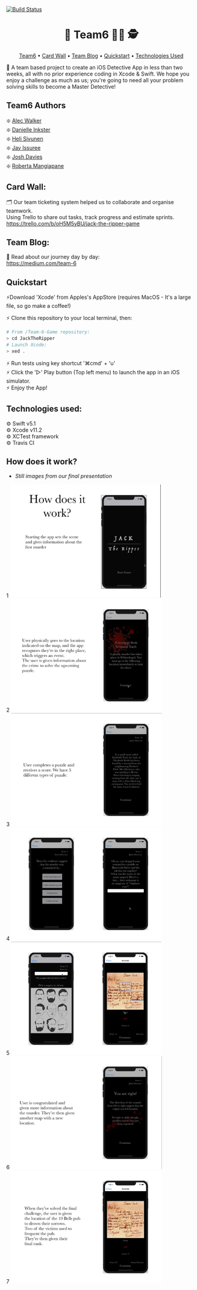 [![Build Status](https://travis-ci.com/robertamangiapane/Team-6-Game.svg?branch=master)](https://travis-ci.com/robertamangiapane/Team-6-Game)
<h1 align="center">🔎 Team6 🕵️‍♀️ 🕵</h1>  

<p align="center">
  <a href="#Team6-Authors">Team6</a> •
  <a href="#card-wall">Card Wall</a> •
  <a href="#team-blog">Team Blog</a> •
  <a href="#quickstart">Quickstart</a> •
  <a href="#technologies-used">Technologies Used</a>
</p>

📝 A team based project to create an iOS Detective App in less than two weeks, all with no prior experience coding in Xcode & Swift. We hope you enjoy a challenge as much as us; you're going to need all your problem solving skills to become a Master Detective!

## Team6 Authors
❇️ [Alec Walker](https://github.com/AlecDWalker)  
❇️ [Danielle Inkster](https://github.com/DanielleInkster)  
❇️ [Heli Sivunen](https://github.com/PacificRebel)  
❇️ [Jay Issuree](https://github.com/JayIssuree)  
❇️ [Josh Davies](https://github.com/JoshDavies)    
❇️ [Roberta Mangiapane](https://github.com/robertamangiapane)


## Card Wall:
🗂 Our team ticketing system helped us to collaborate and organise teamwork.  
Using Trello to share out tasks, track progress and estimate sprints.  
https://trello.com/b/oH5M5yBU/jack-the-ripper-game

## Team Blog:
📖 Read about our journey day by day:   
https://medium.com/team-6

## Quickstart
⚡️Download 'Xcode' from Apples's AppStore (requires MacOS - It's a large file, so go make a coffee!)  

⚡️ Clone this repository to your local terminal, then:
```bash
# From /Team-6-Game repository:
> cd JackTheRipper
# Launch Xcode:
> xed .
```
⚡️ Run tests using key shortcut '⌘cmd' + 'u'  
⚡️ Click the '▻' Play button (Top left menu) to launch the app in an iOS simulator.  
⚡️ Enjoy the App!

## Technologies used:
⚙️ Swift v5.1  
⚙️ Xcode v11.2  
⚙️ XCTest framework  
⚙️ Travis CI  

## How does it work?
- _Still images from our final presentation_
<div class="imgContainer" float="left">
  1
<img src="images/1.png" width="400" height="300" />
  <br>
  2
<img src="images/2.png" width="400" height="300" />
  <br>
  3
<img src="images/3.png" width="400" height="300" />
  <br>
  4
<img src="images/4.png" width="400" height="300" />
  <br>
  5
<img src="images/5.png" width="400" height="300" />
  <br>
  6
<img src="images/6.png" width="400" height="300" />
  <br>
  7
<img src="images/7.png" width="400" height="300" />
  </div>


